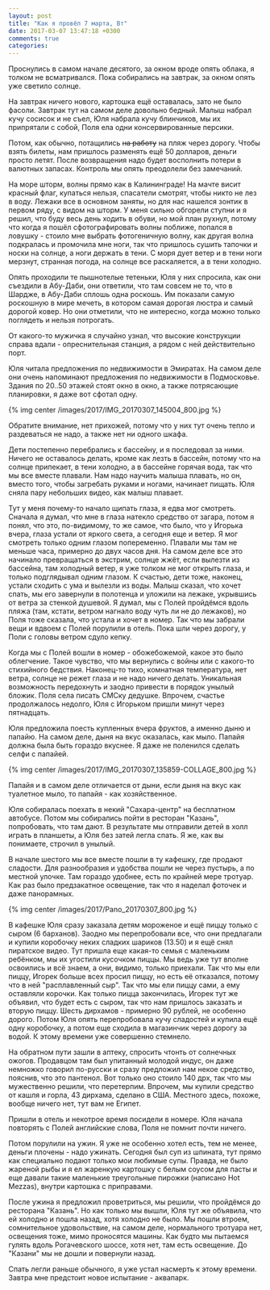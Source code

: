 ```yaml
---
layout: post
title: "Как я провёл 7 марта, Вт"
date: 2017-03-07 13:47:18 +0300
comments: true
categories: 
---
```

Проснулись в самом начале десятого, за окном вроде опять облака, я толком не всматривался. Пока собирались на завтрак, за окном опять уже светило солнце.

На завтрак ничего нового, картошка ещё оставалась, зато не было фасоли. Завтрак тут на самом деле довольно бедный. Малыш набрал кучу сосисок и не съел, Юля набрала кучу блинчиков, мы их припрятали с собой, Поля ела одни консервированные персики.

Потом, как обычно, потащились ~~на работу~~ на пляж через дорогу. Чтобы взять билеты, нам пришлось разменять ещё 50 долларов, деньги просто летят. После возвращения надо будет восполнить потери в валютных запасах. Контроль мы опять преодолели без замечаний.

На море шторм, волны прямо как в Калининграде! На мачте висит красный флаг, купаться нельзя, спасатели смотрят, чтобы никто не лез в воду. Лежаки все в основном заняты, но для нас нашелся зонтик в первом ряду, с видом на шторм. У меня сильно обгорели ступни и я решил, что буду весь день ходить в обуви, но мой план рухнул, потому что когда я пошёл сфотографировать волны поближе, попался в ловушку - стоило мне выбрать фотогеничную волну, как другая волна подкралась и промочила мне ноги, так что пришлось сушить тапочки и носки на солнце, а ноги держать в тени. С моря дует ветер и в тени ноги мерзнут, странная погода, на солнце все раскаляется, а в тени холодно. 

Опять проходили те пышнотелые тетеньки, Юля у них спросила, как они съездили в Абу-Даби, они ответили, что там совсем не то, что в Шардже, в Абу-Даби сплошь одна роскошь. Им показали самую роскошную в мире мечеть, в котором самая дорогая люстра и самый дорогой ковер. Но они отметили, что не интересно, когда можно только поглядеть и нельзя потрогать.

От какого-то мужичка я случайно узнал, что высокие конструкции справа вдали - опреснительная станция, а рядом с ней действительно порт.

Юля читала предложения по недвижимости в Эмиратах. На самом деле они очень напоминают предложения по недвижимости в Подмосковье. Здания по 20..50 этажей стоят окно в окно, а также потрясающие планировки, я даже вот сфотал одну.

{% img center /images/2017/IMG_20170307_145004_800.jpg %}

Обратите внимание, нет прихожей, потому что у них тут очень тепло и раздеваться не надо, а также нет ни одного шкафа.

Дети постепенно перебрались к бассейну, и я последовал за ними. Ничего не оставалось делать, кроме как лезть в бассейн, потому что на солнце припекает, в тени холодно, а в бассейне горячая вода, так что мы все вместе плавали. Нам надо научить малыша плавать, но он, вместо того, чтобы загребать руками и ногами, начинает пищать. Юля сняла пару небольших видео, как малыш плавает.

Тут у меня почему-то начало щипать глаза, я едва мог смотреть. Сначала я думал, что мне в глаза натекло средство от загара, потом я понял, что это, по-видимому, то же самое, что было, что у Игорька вчера, глаза устали от яркого света, а сегодня еще и ветер. Я мог смотреть только одним глазом попеременно. Плавали мы там не меньше часа, примерно до двух часов дня. На самом деле все это начинало превращаться в экстрим, солнце жжёт, если вылезти из бассейна, там холодный ветер, я уже толком не мог открыть глаза, и только подглядывал одним глазом. К счастью, дети тоже, наконец, устали сходить с ума и вылезли из воды. Малыш сказал, что хочет спать, мы его завернули в полотенца и уложили на лежаке, укрывшись от ветра за стенкой душевой. Я думал, мы с Полей пройдёмся вдоль пляжа (там, кстати, ветром нагнало воду чуть ли не до лежаков), но Поля тоже сказала, что устала и хочет в номер. Так что мы забрали вещи и вдвоем с Полей порулили в отель. Пока шли через дорогу, у Поли с головы ветром сдуло кепку.

Когда мы с Полей вошли в номер - обожебожемой, какое это было облегчение. Такое чувство, что мы вернулись с войны или с какого-то стихийного бедствия. Наконец-то тихо, комнатная температура, нет ветра, солнце не режет глаза и не надо ничего делать. Уникальная возможность передохнуть и заодно привести в порядок унылый бложик. Поля села писать СМСку дедушке. Впрочем, счастье продолжалось недолго, Юля с Игорьком пришли минут через пятнадцать.

Юля предложила поесть купленных вчера фруктов, а именно дыню и папайю. На самом деле, дыня на вкус оказалась, как мыло. Папайя должна была быть гораздо вкуснее. Я даже не поленился сделать селфи с папайей.

{% img center /images/2017/IMG_20170307_135859-COLLAGE_800.jpg %}

Папайя и в самом деле отличается от дыни, если дыня на вкус как туалетное мыло, то папайя - как хозяйственное.

Юля собиралась поехать в некий "Сахара-центр" на бесплатном автобусе. Потом мы собирались пойти в ресторан "Казань", попробовать, что там дают. В результате мы отправили детей в холл играть в планшеты, а Юля без затей легла спать. Я же, как вы понимаете, строчил в унылый. 

В начале шестого мы все вместе пошли в ту кафешку, где продают сладости. Для разнообразия и удобства пошли не через пустырь, а по местной улочке. Там гораздо удобнее, есть по крайней мере тротуар. Как раз было предзакатное освещение, так что я наделал фоточек и даже панорамных.

{% img center /images/2017/Pano_20170307_800.jpg %}

В кафешке Юля сразу заказала детям мороженое и ещё пиццу только с сыром (6 барханов). Заодно мы перепробовали все, что они предлагали и купили коробочку неких сладких шариков (13.50) и я ещё снял пиратское видео. Тут пришла еще какая-то семья с маленьким ребёнком, мы их угостили кусочком пиццы. Мы ведь уже тут вполне освоились и всё знаем, а они, видимо, только приехали. Так что мы ели пиццу, Игорек больше всех просил пиццу, но есть её отказался, потому что в ней "расплавленный сыр". Так что мы ели пиццу сами, а ему оставляли корочки. Как только пицца закончилась, Игорек тут же объявил, что будет есть с сыром, так что нам пришлось заказать и вторую пиццу. Шесть дирхамов - примерно 90 рублей, не особенно дорого. Потом Юля опять перепробовала кучу сладостей и купила ещё одну коробочку, а потом еще сходила в магазинчик через дорогу за водой. К этому времени уже совершенно стемнело.

На обратном пути зашли в аптеку, спросить чтонть от солнечных ожогов. Продавцом там был упитанный молодой индус, он даже немножко говорил по-русски и сразу предложил нам некое средство, пояснив, что это пантенол. Вот только оно стоило 140 дрх, так что мы мужественно решили, что перетерпим. Впрочем, мы купили средство от кашля и горла, 43 дирхама, сделано в США. Местного здесь, похоже, вообще ничего нет, тут вам не Египет.

Пришли в отель и некотрое время посидели в номере. Юля начала повторять с Полей английские слова, Поля не помнит почти ничего.  

Потом порулили на ужин. Я уже не особенно хотел есть, тем не менее, деньги плочены - надо ужинать. Сегодня был суп из шпината, тут прямо как специально подают только мои любимые супы. Правда, не было жареной рыбы и я ел жаренкую картошку с белым соусом для пасты и еще давали такие маленькие треугольные пирожки (написано Hot Mezzas), внутри картошка с приправами.

После ужина я предложил проветриться, мы решили, что пройдёмся до ресторана "Казань". Но как только мы вышли, Юля тут же объявила, что ей холодно и пошла назад, хотя холодно не было. Мы пошли втроем, сомнительное удовольствие, на самом деле, нормального тротуара нет, освещения тоже, мимо проносятся машины. Как будто мы пытаемся гулять вдоль Рогачевского шоссе, хотя нет, там есть освещение. До "Казани" мы не дошли и повернули назад.

Спать легли раньше обычного, я уже устал насмерть к этому времени. Завтра мне предстоит новое испытание - аквапарк.